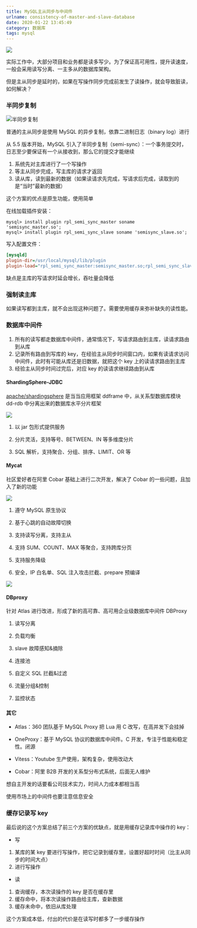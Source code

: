```yaml
---
title: MySQL主从同步与中间件
urlname: consistency-of-master-and-slave-database
date: 2020-01-22 13:45:49
category: 数据库
tags: mysql
---
```


![](https://cdn.jsdelivr.net/gh/liluoao/cdn@0.0.4/image/master-and-slave-database.png)

实际工作中，大部分项目和业务都是读多写少。为了保证高可用性，提升读速度，一般会采用读写分离、一主多从的数据库架构。

但是主从同步是延时的，如果在写操作同步完成前发生了读操作，就会导致脏读，如何解决？

<!-- more -->

### 半同步复制

![半同步复制](https://cdn.jsdelivr.net/gh/liluoao/cdn@0.0.4/image/semi-sync.jpg)

普通的主从同步是使用 MySQL 的异步复制，依靠二进制日志（binary log）进行

从 5.5 版本开始，MySQL 引入了半同步复制（semi-sync）：一个事务提交时，日志至少要保证有一个从接收到，那么它的提交才能继续

1. 系统先对主库进行了一个写操作
2. 等主从同步完成，写主库的请求才返回
3. 读从库，读到最新的数据（如果读请求先完成，写请求后完成，读取到的是“当时”最新的数据）

这个方案的优点是原生功能，使用简单

在线加载插件安装：

```mysql
mysql> install plugin rpl_semi_sync_master soname 'semisync_master.so';
mysql> install plugin rpl_semi_sync_slave soname 'semisync_slave.so';
```

写入配置文件：

```ini
[mysqld]
plugin-dir=/usr/local/mysql/lib/plugin
plugin-load="rpl_semi_sync_master:semisync_master.so;rpl_semi_sync_slave:semisync_slave.so"
```

缺点是主库的写请求时延会增长，吞吐量会降低

### 强制读主库

如果读写都到主库，就不会出现这种问题了。需要使用缓存来弥补缺失的读性能。

### 数据库中间件

1. 所有的读写都走数据库中间件，通常情况下，写请求路由到主库，读请求路由到从库
2. 记录所有路由到写库的 key，在经验主从同步时间窗口内，如果有读请求访问中间件，此时有可能从库还是旧数据，就把这个 key 上的读请求路由到主库
3. 经验主从同步时间过完后，对应 key 的读请求继续路由到从库

#### ShardingSphere-JDBC

[apache/shardingsphere](https://github.com/apache/shardingsphere) 是当当应用框架 ddframe 中，从关系型数据库模块 dd-rdb 中分离出来的数据库水平分片框架

![](https://cdn.jsdelivr.net/gh/liluoao/cdn@0.0.4/image/shardingsphere.png)

1. 以 jar 包形式提供服务

2. 分片灵活，支持等号、BETWEEN、IN 等多维度分片

3. SQL 解析，支持聚合、分组、排序、LIMIT、OR 等

#### Mycat

社区爱好者在阿里 Cobar 基础上进行二次开发，解决了 Cobar 的一些问题，且加入了新的功能

![](https://cdn.jsdelivr.net/gh/liluoao/cdn@0.0.4/image/mycat.jpg)

1. 遵守 MySQL 原生协议

2. 基于心跳的自动故障切换

3. 支持读写分离，支持主从

4. 支持 SUM、COUNT、MAX 等聚合，支持跨库分页

5. 支持服务降级

6. 安全，IP 白名单、SQL 注入攻击拦截、prepare 预编译

![](https://cdn.jsdelivr.net/gh/liluoao/cdn@0.0.4/image/mycat-tool.jpg)

#### DBproxy

针对 Atlas 进行改进，形成了新的高可靠、高可用企业级数据库中间件 DBProxy

1. 读写分离

2. 负载均衡

3. slave 故障感知&摘除

4. 连接池

5. 自定义 SQL 拦截&过滤

6. 流量分组&控制

7. 监控状态

#### 其它

- Atlas：360 团队基于 MySQL Proxy 把 Lua 用 C 改写，在高并发下会挂掉

- OneProxy：基于 MySQL 协议的数据库中间件。C 开发，专注于性能和稳定性。闭源

- Vitess：Youtube 生产使用，架构复杂，使用改动大

- Cobar：阿里 B2B 开发的关系型分布式系统，后面无人维护

想自主开发的话要看公司技术实力，时间人力成本都相当高

使用市场上的中间件也要注意信息安全

### 缓存记录写 key

最后说的这个方案总结了前三个方案的优缺点，就是用缓存记录库中操作的 key：

- 写

1. 某库的某 key 要进行写操作，把它记录到缓存里，设置好超时时间（比主从同步的时间大点）
2. 进行写操作

- 读

1. 查询缓存，本次读操作的 key 是否在缓存里
2. 缓存命中，将本次读操作路由给主库，查新数据
3. 缓存未命中，依旧从库处理

这个方案成本低，付出的代价是在读写时都多了一步缓存操作
